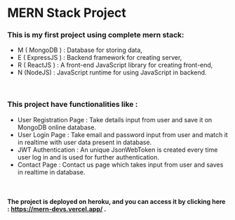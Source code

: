 # MERN Stack Project

### This is my first project using complete  mern stack: 
- M ( MongoDB ) : Database for storing data,
- E ( ExpressJS ) : Backend framework for creating server,
- R ( ReactJS ) : A front-end JavaScript library for creating front-end,
- N (NodeJS)  : JavaScript runtime for using JavaScript in backend.  

<br/>

### This project have functionalities like :
- User Registration Page : Take details input from user and save it on MongoDB online database.
- User Login Page : Take email and password input from user and match it in realtime with user data present in database.
- JWT Authentication : An unique JsonWebToken is created every time user log in and is used for further authentication.
- Contact Page : Contact us page which takes input from user and saves in realtime in database.

<br/>

#### The project is deployed on heroku, and you can access it by clicking here : https://mern-devs.vercel.app/ .
